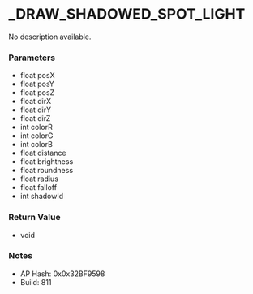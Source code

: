 # _DRAW_SHADOWED_SPOT_LIGHT

No description available.

### Parameters
* float posX
* float posY
* float posZ
* float dirX
* float dirY
* float dirZ
* int colorR
* int colorG
* int colorB
* float distance
* float brightness
* float roundness
* float radius
* float falloff
* int shadowId

### Return Value
* void

### Notes
* AP Hash: 0x0x32BF9598
* Build: 811

